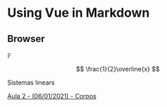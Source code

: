 # Using Vue in Markdown

## Browser

$\mathbb{F}$

$$
\frac{1}{2}\overline{x}
$$

Sistemas linears

[Aula 2 - (06/01/2021) - Corpos](https://www.youtube.com/watch?v=z9GZVGrg1As)

##
